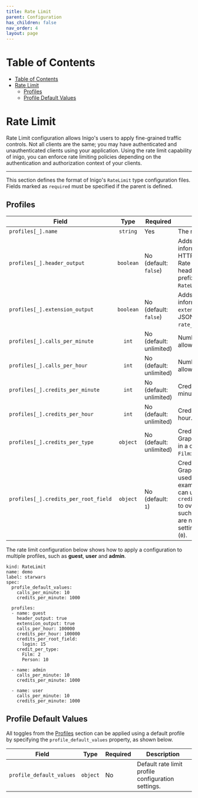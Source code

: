 ```yaml
---
title: Rate Limit
parent: Configuration
has_children: false
nav_order: 4
layout: page
---
```


# Table of Contents
- [Table of Contents](#table-of-contents)
- [Rate Limit](#rate-limit)
  - [Profiles](#profiles)
  - [Profile Default Values](#profile-default-values)

# Rate Limit
Rate Limit configuration allows Inigo's users to apply fine-grained traffic controls. Not all clients are the same; you may have authenticated and unauthenticated clients using your application. Using the rate limit capability of inigo, you can enforce rate limiting policies depending on the authentication and authorization context of your clients.

---

This section defines the format of Inigo's `RateLimit` type configuration files. Fields marked as `required` must be specified if the parent is defined.

## Profiles

| Field | Type | Required | Description
| ---  | :---: | --- | --- |
| `profiles[_].name` | `string` | Yes | The name of the profile. |
| `profiles[_].header_output` | `boolean` | No (default: `false`) | Adds rate limit-related information to the HTTP response header. Rate limit-related headers will be prefixed with `X-RateLimit...`. |
| `profiles[_].extension_output` | `boolean` | No (default: `false`) | Adds rate limit-related information to the `extensions` response JSON key named `rate_limiter`. |
| `profiles[_].calls_per_minute` | `int` | No (default: unlimited) | Number of queries allowed per minute. |
| `profiles[_].calls_per_hour` | `int` | No (default: unlimited) | Number of queries allowed per hour. |
| `profiles[_].credits_per_minute` | `int` | No (default: unlimited) | Credit allowance per minute. |
| `profiles[_].credits_per_hour` | `int` | No (default: unlimited) | Credit allowance per hour. |
| `profiles[_].credits_per_type` | `object` | No (default: unlimited) | Credits spent when a GraphQL type is used in a query. For example: `Film`:`2`. |
| `profiles[_].credits_per_root_field` | `object` | No (default: `1`) | Credits spent when a GraphQL root field is used in a query. For example: `login`:`15`. You can use `credits_per_root_field` to override rate limiting such that specific fields are not rate limited by setting the field to zero (`0`). |

The rate limit configuration below shows how to apply a configuration to multiple profiles, such as **guest**, **user** and **admin**.

```
kind: RateLimit
name: demo
label: starwars
spec:
  profile_default_values:
    calls_per_minute: 10
    credits_per_minute: 1000

  profiles:
  - name: guest
    header_output: true
    extension_output: true
    calls_per_hour: 100000
    credits_per_hour: 100000
    credits_per_root_field:
      login: 15
    credit_per_type:
      Film: 2
      Person: 10

  - name: admin
    calls_per_minute: 10
    credits_per_minute: 1000

  - name: user
    calls_per_minute: 10
    credits_per_minute: 1000
```


## Profile Default Values
All toggles from the [Profiles](#profiles) section can be applied using a default profile by specifying the `profile_default_values` property, as shown below.

| Field | Type | Required | Description
| ---  | :---: | --- | --- |
| `profile_default_values` | `object` | No | Default rate limit profile configuration settings. |
